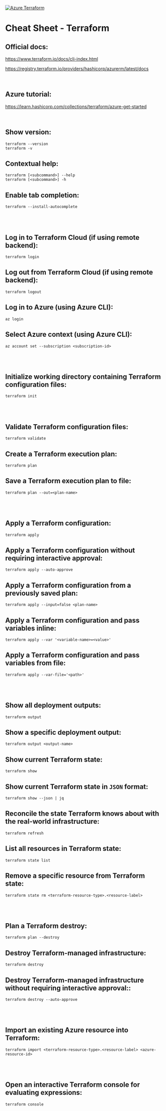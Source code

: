 [![Azure Terraform](https://github.com/mattiasholm/code/actions/workflows/azure-tf.yml/badge.svg)](https://github.com/mattiasholm/code/actions/workflows/azure-tf.yml)

# Cheat Sheet - Terraform

## Official docs:
https://www.terraform.io/docs/cli-index.html

https://registry.terraform.io/providers/hashicorp/azurerm/latest/docs

<br>

## Azure tutorial:
https://learn.hashicorp.com/collections/terraform/azure-get-started

<br>

## Show version:
```shell
terraform --version
terraform -v
```

## Contextual help:
```shell
terraform [<subcommand>] --help
terraform [<subcommand>] -h
```

## Enable tab completion:
```shell
terraform --install-autocomplete
```

<br><br>

## Log in to Terraform Cloud (if using remote backend):
```shell
terraform login
```

## Log out from Terraform Cloud (if using remote backend):
```shell
terraform logout
```

## Log in to Azure (using Azure CLI):
```shell
az login
```

## Select Azure context (using Azure CLI):
```shell
az account set --subscription <subscription-id>
```

<br><br>

## Initialize working directory containing Terraform configuration files:
```shell
terraform init
```

<br><br>

## Validate Terraform configuration files:
```shell
terraform validate
```

## Create a Terraform execution plan:
```shell
terraform plan
```

## Save a Terraform execution plan to file:
```shell
terraform plan --out=<plan-name>
```

<br><br>

## Apply a Terraform configuration:
```shell
terraform apply
```

## Apply a Terraform configuration without requiring interactive approval:
```shell
terraform apply --auto-approve
```

## Apply a Terraform configuration from a previously saved plan:
```shell
terraform apply --input=false <plan-name>
```

## Apply a Terraform configuration and pass variables inline:
```shell
terraform apply --var '<variable-name>=<value>'
```

## Apply a Terraform configuration and pass variables from file:
```shell
terraform apply --var-file='<path>'
```

<br><br>

## Show all deployment outputs:
```shell
terraform output
```

## Show a specific deployment output:
```shell
terraform output <output-name>
```

## Show current Terraform state:
```shell
terraform show
```

## Show current Terraform state in `JSON` format:
```shell
terraform show --json | jq
```

## Reconcile the state Terraform knows about with the real-world infrastructure:
```shell
terraform refresh
```

## List all resources in Terraform state:
```shell
terraform state list
```

## Remove a specific resource from Terraform state:
```shell
terraform state rm <terraform-resource-type>.<resource-label>
```

<br><br>

## Plan a Terraform destroy:
```shell
terraform plan --destroy
```

## Destroy Terraform-managed infrastructure:
```shell
terraform destroy 
```

## Destroy Terraform-managed infrastructure without requiring interactive approval::
```shell
terraform destroy --auto-approve
```

<br><br>

## Import an existing Azure resource into Terraform:
```shell
terraform import <terraform-resource-type>.<resource-label> <azure-resource-id>
```

<br><br>

## Open an interactive Terraform console for evaluating expressions:
```shell
terraform console
```